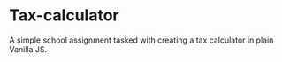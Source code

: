 # Tax-calculator

A simple school assignment tasked with creating a tax calculator in plain Vanilla JS.